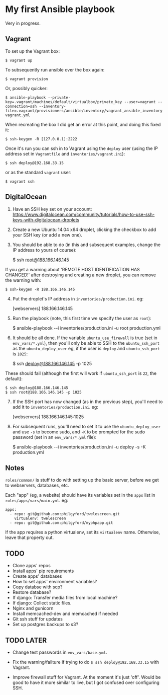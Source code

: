 # My first Ansible playbook

Very in progress.

## Vagrant

To set up the Vagrant box:

	$ vagrant up

To subsequently run ansible over the box again:

	$ vagrant provision

Or, possibly quicker:

	$ ansible-playbook --private-key=.vagrant/machines/default/virtualbox/private_key --user=vagrant --connection=ssh --inventory-file=.vagrant/provisioners/ansible/inventory/vagrant_ansible_inventory vagrant.yml

When recreating the box I did get an error at this point, and doing this fixed it:

	$ ssh-keygen -R [127.0.0.1]:2222

Once it's run you can ssh in to Vagrant using the `deploy` user (using the IP address set in `Vagrantfile` and `inventories/vagrant.ini`):

	$ ssh deploy@192.168.33.15

or as the standard `vagrant` user:

	$ vagrant ssh


## DigitalOcean

1. Have an SSH key set on your account: https://www.digitalocean.com/community/tutorials/how-to-use-ssh-keys-with-digitalocean-droplets

2. Create a new Ubuntu 14.04 x64 droplet, clicking the checkbox to add your SSH key (or add a new one).

3. You should be able to do (in this and subsequent examples, change the IP address to yours of course):

	$ ssh root@188.166.146.145

If you get a warning about 'REMOTE HOST IDENTIFICATION HAS CHANGED!' after destroying and creating a new droplet, you can remove the warning with:

	$ ssh-keygen -R 188.166.146.145

4. Put the droplet's IP address in `inventories/production.ini`. eg:

	[webservers]
	188.166.146.145

5. Run the playbook (note, this first time we specify the user as `root`):

	$ ansible-playbook --i inventories/production.ini -u root production.yml

6. It should be all done. If the variable `ubuntu_use_firewall` is true (set in `env_vars/*.yml`), then you'll only be able to SSH to the `ubuntu_ssh_port` as the `ubuntu_deploy_user` eg, if the user is `deploy` and `ubuntu_ssh_port` is `1025`:

	$ ssh deploy@188.166.146.145 -p 1025

These should fail (although the first will work if `ubuntu_ssh_port` is `22`, the default):

	$ ssh deploy@188.166.146.145
	$ ssh root@188.166.146.145 -p 1025

7. If the SSH port has now changed (as in the previous step), you'll need to add it to `inventories/production.ini`. eg:

	[webservers]
	188.166.146.145:1025

8. For subsequent runs, you'll need to set it to use the `ubuntu_deploy_user` and use `-s` to become sudo, and `-K` to be prompted for the sudo password (set in an `env_vars/*.yml` file):

	$ ansible-playbook --i inventories/production.ini -u deploy -s -K production.yml


## Notes

`roles/common/` is stuff to do with setting up the basic server, before we
get to webservers, databases, etc.

Each "app" (eg, a website) should have its variables set in the `apps` list in `roles/apps/vars/main.yml`. eg:

	apps:
	  - repo: git@github.com:philgyford/twelescreen.git
	    virtualenv: twelescreen
	  - repo: git@github.com:philgyford/myphpapp.git

If the app requires a python virtualenv, set its `virtualenv` name. Otherwise, leave that property out.

## TODO

* Clone apps' repos
* Install apps' pip requirements
* Create apps' databases
* How to set apps' environment variables?
* Copy databse with scp?
* Restore database?
* If django: Transfer media files from local machine?
* If django: Collect static files.
* Nginx and gunicorn
* Install memcached-dev and memcached if needed
* Git ssh stuff for updates
* Set up postgres backups to s3?


## TODO LATER

* Change test passwords in `env_vars/base.yml`.

* Fix the warning/failture if trying to do `$ ssh deploy@192.168.33.15` with Vagrant.

* Improve firewall stuff for Vagrant. At the moment it's just 'off'. Would be good to have it more similar to live, but I got confused over configuring SSH.


